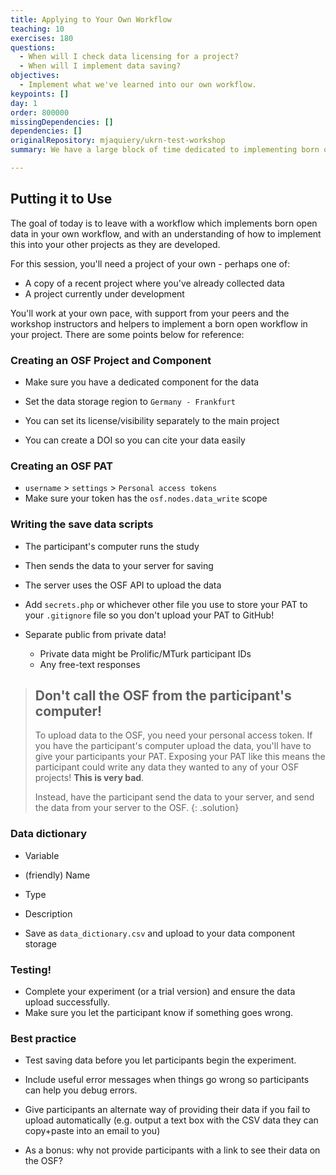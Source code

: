 ```yaml
---
title: Applying to Your Own Workflow
teaching: 10
exercises: 180
questions:
  - When will I check data licensing for a project?
  - When will I implement data saving?
objectives:
  - Implement what we've learned into our own workflow.
keypoints: []
day: 1
order: 800000
missingDependencies: []
dependencies: []
originalRepository: mjaquiery/ukrn-test-workshop
summary: We have a large block of time dedicated to implementing born open data saving into your own project. The instructors and helpers will be around to answer questions and help with any issues you run into.

---
```


## Putting it to Use

The goal of today is to leave with a workflow which implements born open data in your own workflow, and with an understanding of how to implement this into your other projects as they are developed.

For this session, you'll need a project of your own - perhaps one of:
* A copy of a recent project where you've already collected data
* A project currently under development

You'll work at your own pace, with support from your peers and the workshop instructors and helpers to implement a born open workflow in your project.
There are some points below for reference:

### Creating an OSF Project and Component

* Make sure you have a dedicated component for the data
* Set the data storage region to `Germany - Frankfurt`
* You can set its license/visibility separately to the main project

* You can create a DOI so you can cite your data easily

### Creating an OSF PAT

* `username` > `settings` > `Personal access tokens`
* Make sure your token has the `osf.nodes.data_write` scope

### Writing the save data scripts

* The participant's computer runs the study
* Then sends the data to your server for saving
* The server uses the OSF API to upload the data

* Add `secrets.php` or whichever other file you use to store your PAT to your `.gitignore` file so you don't upload your PAT to GitHub!

* Separate public from private data!
    * Private data might be Prolific/MTurk participant IDs
    * Any free-text responses

> ## Don't call the OSF from the participant's computer!
> To upload data to the OSF, you need your personal access token.
> If you have the participant's computer upload the data, you'll have to give your participants your PAT.
> Exposing your PAT like this means the participant could write any data they wanted to any of your OSF projects! **This is very bad**.
>
> Instead, have the participant send the data to your server, and send the data from your server to the OSF.
{: .solution}

### Data dictionary
* Variable
* (friendly) Name
* Type
* Description

* Save as `data_dictionary.csv` and upload to your data component storage

### Testing!

* Complete your experiment (or a trial version) and ensure the data upload successfully.
* Make sure you let the participant know if something goes wrong.

### Best practice

* Test saving data before you let participants begin the experiment.
* Include useful error messages when things go wrong so participants can help you debug errors.
* Give participants an alternate way of providing their data if you fail to upload automatically (e.g. output a text box with the CSV data they can copy+paste into an email to you)

* As a bonus: why not provide participants with a link to see their data on the OSF?

